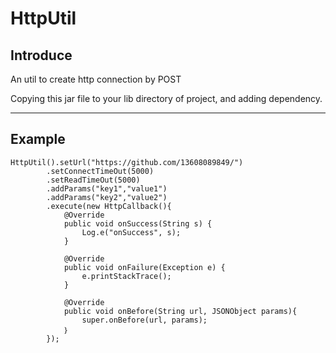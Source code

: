 # HttpUtil

## Introduce

An util to create http connection by POST

Copying this jar file to your lib directory of project, and adding dependency.

----

## Example

	HttpUtil().setUrl("https://github.com/13608089849/")
			.setConnectTimeOut(5000)
			.setReadTimeOut(5000)
			.addParams("key1","value1")
			.addParams("key2","value2")
			.execute(new HttpCallback(){
				@Override
				public void onSuccess(String s) {
					Log.e("onSuccess", s);
				}

				@Override
				public void onFailure(Exception e) {
					e.printStackTrace();
				}

				@Override
				public void onBefore(String url, JSONObject params){
					super.onBefore(url, params);
				｝
			});
